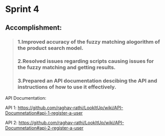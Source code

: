 # Sprint 4

## Accomplishment:
> ### 1.Improved accuracy of the fuzzy matching alogorithm of the product search model. </br>
> ### 2.Resolved issues regarding scripts causing issues for the fuzzy matching and getting results. </br>
> ### 3.Prepared an API documentation descibing the API and instructions of how to use it effectively. </br>
> 
API Documentation: 

API 1: https://github.com/raghav-rathi/LookItUp/wiki/API-Documnetation#api-1-register-a-user

API 2: https://github.com/raghav-rathi/LookItUp/wiki/API-Documnetation#api-2-register-a-user
